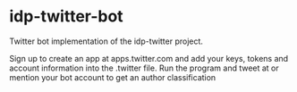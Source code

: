 # idp-twitter-bot
Twitter bot implementation of the idp-twitter project.

Sign up to create an app at apps.twitter.com and add your keys, tokens and account information into the .twitter file.
Run the program and tweet at or mention your bot account to get an author classification
